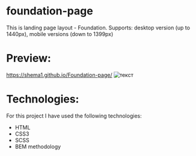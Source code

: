 # foundation-page
This is landing page layout - Foundation.
Supports: desktop version (up to 1440px),
          mobile versions (down to 1399px)

# Preview:
https://shema1.github.io/Foundation-page/
![текст](https://ucea8696a98d7662f63603e0336f.previews.dropboxusercontent.com/p/thumb/AAkN7Xpx4L-RJFEo6Ln6gUicAN5XxmxVm1CwHPNTI3xixvbNcUXGeQYTQn9EGctUDbgm9kkMilKUti7xaSXRPW-RXB-u4RAUnpzYLqDaS2eSTnpLvSKssEnEeTqcPCXOFdvILZtHm0JVYNiMX6g27BEMBY05f0___PVB9NHS_vtArzqZ9p_RlWh99oWAMaSl-5I3nwynZdcjFQgDvxbQMM1azJF-coDjuEeQs4gyil28Sw8UHOuTWcBNslBNZi7uljbYSSlYnLyFuhwJrJMZ4fHPMjcjfx8tip2_6RJuvA7b0eZqnuD9HwFYLkUAbcgO3cUCQ-X85SPBAUUaxGlJA0qfowpVPFVuN0-82S5HKcVFgrHKDGfiOCrDqpCBcI0VzHlb3MrFRgtuEq1iZ15I1Zuv/p.jpeg?fv_content=true&size_mode=5)

# Technologies:
For this project I have used the following technologies:
* HTML
* CSS3
* SCSS
* BEM methodology



